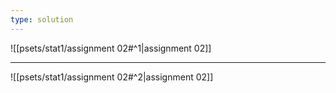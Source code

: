 ```yaml
---
type: solution
---
```


![[psets/stat1/assignment 02#^1|assignment 02]]

---

![[psets/stat1/assignment 02#^2|assignment 02]]